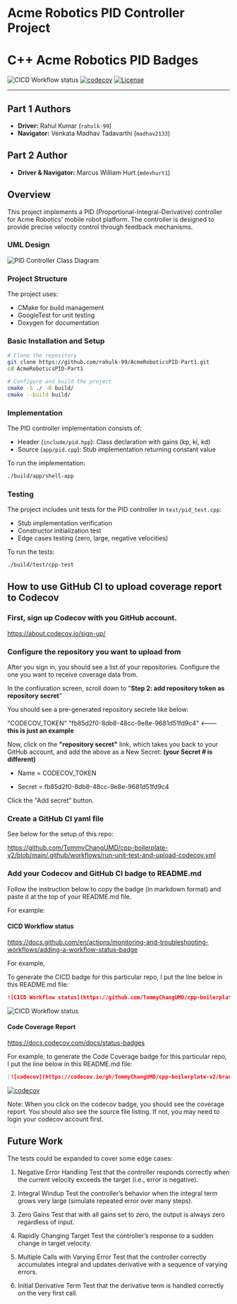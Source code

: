 # Acme Robotics PID Controller Project

# C++ Acme Robotics PID Badges
![CICD Workflow status](https://github.com/rahulk-99/AcmeRoboticsPID-Part1/actions/workflows/run-unit-test-and-upload-codecov.yml/badge.svg) [![codecov](https://codecov.io/gh/rahulk-99/AcmeRoboticsPID-Part1/branch/main/graph/badge.svg)](https://codecov.io/gh/rahulk-99/AcmeRoboticsPID-Part1) [![License](https://img.shields.io/badge/license-MIT-blue.svg)](LICENSE)

---
## Part 1 Authors
* **Driver:** Rahul Kumar (`rahulk-99`)
* **Navigator:** Venkata Madhav Tadavarthi (`madhav2133`)

## Part 2 Author
* **Driver & Navigator:** Marcus William Hurt (`mdevhurt1`)

## Overview

This project implements a PID (Proportional-Integral-Derivative) controller for Acme Robotics' mobile robot platform. The controller is designed to provide precise velocity control through feedback mechanisms.

### UML Design
![PID Controller Class Diagram](Class_UML_Diagram.png)

### Project Structure
The project uses:
- CMake for build management
- GoogleTest for unit testing
- Doxygen for documentation

### Basic Installation and Setup
```bash
# Clone the repository
git clone https://github.com/rahulk-99/AcmeRoboticsPID-Part1.git
cd AcmeRoboticsPID-Part1

# Configure and build the project
cmake -S ./ -B build/
cmake --build build/

```

### Implementation
The PID controller implementation consists of:
- Header (`include/pid.hpp`): Class declaration with gains (kp, ki, kd)
- Source (`app/pid.cpp`): Stub implementation returning constant value

To run the implementation:
```bash
./build/app/shell-app
```

### Testing
The project includes unit tests for the PID controller in `test/pid_test.cpp`:
- Stub implementation verification
- Constructor initialization test
- Edge cases testing (zero, large, negative velocities)

To run the tests:
```bash
./build/test/cpp-test
```




## How to use GitHub CI to upload coverage report to Codecov

### First, sign up Codecov with you GitHub account.

  https://about.codecov.io/sign-up/

### Configure the repository you want to upload from

After you sign in, you should see a list of your
repositories. Configure the one you want to receive coverage data
from.

In the confiuration screen, scroll down to "**Step 2: add repository
token as repository secret**"

You should see a pre-generated repository secrete like below:

  "CODECOV_TOKEN"    "fb85d2f0-8db8-48cc-9e8e-9681d51fd9c4"  <--- **this is just an example**

Now, click on the **"repository secret"** link, which takes you back to
your GitHub account, and add the above as a New Secret:  **(your Secret # is different)**

   - Name = CODECOV_TOKEN

   - Secret = fb85d2f0-8db8-48cc-9e8e-9681d51fd9c4

Click the "Add secret" button.


### Create a GitHub CI yaml file

See below for the setup of this repo:

https://github.com/TommyChangUMD/cpp-boilerplate-v2/blob/main/.github/workflows/run-unit-test-and-upload-codecov.yml

### Add your Codecov and GitHub CI badge to README.md

Follow the instruction below to copy the badge (in markdown format)
and paste it at the top of your README.md file.

For example:
#### CICD Workflow status

https://docs.github.com/en/actions/monitoring-and-troubleshooting-workflows/adding-a-workflow-status-badge

For example,

To generate the CICD badge for this particular repo, I put the line below in this README.md file:
``` markdown
![CICD Workflow status](https://github.com/TommyChangUMD/cpp-boilerplate-v2/actions/workflows/run-unit-test-and-upload-codecov.yml/badge.svg)
```
![CICD Workflow status](https://github.com/TommyChangUMD/cpp-boilerplate-v2/actions/workflows/run-unit-test-and-upload-codecov.yml/badge.svg)


#### Code Coverage Report
https://docs.codecov.com/docs/status-badges

For example, to generate the Code Coverage badge for this particular repo,  I put the line below in this README.md file:
``` markdown
[![codecov](https://codecov.io/gh/TommyChangUMD/cpp-boilerplate-v2/branch/main/graph/badge.svg)](https://codecov.io/gh/TommyChangUMD/cpp-boilerplate-v2)
```

[![codecov](https://codecov.io/gh/TommyChangUMD/cpp-boilerplate-v2/branch/main/graph/badge.svg)](https://codecov.io/gh/TommyChangUMD/cpp-boilerplate-v2)



Note: When you click on the codecov badge, you should see the coverage
report.  You should also see the source file listing.  If not, you may
need to login your codecov account first.

## Future Work
The tests could be expanded to cover some edge cases:

1. Negative Error Handling
Test that the controller responds correctly when the current velocity exceeds the target (i.e., error is negative).

2. Integral Windup
Test the controller’s behavior when the integral term grows very large (simulate repeated error over many steps).

3. Zero Gains
Test that with all gains set to zero, the output is always zero regardless of input.

4. Rapidly Changing Target
Test the controller’s response to a sudden change in target velocity.

5. Multiple Calls with Varying Error
Test that the controller correctly accumulates integral and updates derivative with a sequence of varying errors.

6. Initial Derivative Term
Test that the derivative term is handled correctly on the very first call.
